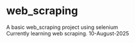 # web_scraping
A basic web_scraping project using selenium
<br>
Currently learning web scraping. 10-August-2025
